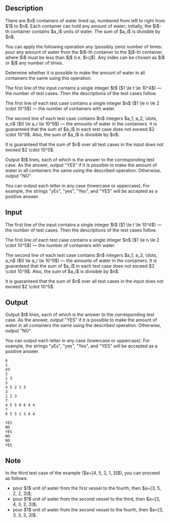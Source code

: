 ## Description

<div><p>There are $n$ containers of water lined up, numbered from left to right from $1$ to $n$. Each container can hold any amount of water; initially, the $i$-th container contains $a_i$ units of water. The sum of $a_i$ is divisible by $n$.</p><p>You can apply the following operation any (possibly zero) number of times: pour any amount of water from the $i$-th container to the $j$-th container, where $i$ must be <span class="tex-font-style-bf">less</span> than $j$ (i.e. $i&lt;j$). Any index can be chosen as $i$ or $j$ any number of times.</p><p>Determine whether it is possible to make the amount of water in all containers the same using this operation.</p></div><div class="input-specification"><p>The first line of the input contains a single integer $t$ ($1 \le t \le 10^4$)&nbsp;— the number of test cases. Then the descriptions of the test cases follow.</p><p>The first line of each test case contains a single integer $n$ ($1 \le n \le 2 \cdot 10^5$)&nbsp;— the number of containers with water.</p><p>The second line of each test case contains $n$ integers $a_1, a_2, \dots, a_n$ ($0 \le a_i \le 10^9$)&nbsp;— the amounts of water in the containers. It is guaranteed that the sum of $a_i$ in each test case does not exceed $2 \cdot 10^9$. Also, the sum of $a_i$ is divisible by $n$.</p><p>It is guaranteed that the sum of $n$ over all test cases in the input does not exceed $2 \cdot 10^5$.</p></div><div class="output-specification"><p>Output $t$ lines, each of which is the answer to the corresponding test case. As the answer, output "<span class="tex-font-style-tt">YES</span>" if it is possible to make the amount of water in all containers the same using the described operation. Otherwise, output "<span class="tex-font-style-tt">NO</span>".</p><p>You can output each letter in any case (lowercase or uppercase). For example, the strings "<span class="tex-font-style-tt">yEs</span>", "<span class="tex-font-style-tt">yes</span>", "<span class="tex-font-style-tt">Yes</span>", and "<span class="tex-font-style-tt">YES</span>" will be accepted as a positive answer.</p></div>

## Input

<p>The first line of the input contains a single integer $t$ ($1 \le t \le 10^4$)&nbsp;— the number of test cases. Then the descriptions of the test cases follow.</p><p>The first line of each test case contains a single integer $n$ ($1 \le n \le 2 \cdot 10^5$)&nbsp;— the number of containers with water.</p><p>The second line of each test case contains $n$ integers $a_1, a_2, \dots, a_n$ ($0 \le a_i \le 10^9$)&nbsp;— the amounts of water in the containers. It is guaranteed that the sum of $a_i$ in each test case does not exceed $2 \cdot 10^9$. Also, the sum of $a_i$ is divisible by $n$.</p><p>It is guaranteed that the sum of $n$ over all test cases in the input does not exceed $2 \cdot 10^5$.</p>

## Output

<p>Output $t$ lines, each of which is the answer to the corresponding test case. As the answer, output "<span class="tex-font-style-tt">YES</span>" if it is possible to make the amount of water in all containers the same using the described operation. Otherwise, output "<span class="tex-font-style-tt">NO</span>".</p><p>You can output each letter in any case (lowercase or uppercase). For example, the strings "<span class="tex-font-style-tt">yEs</span>", "<span class="tex-font-style-tt">yes</span>", "<span class="tex-font-style-tt">Yes</span>", and "<span class="tex-font-style-tt">YES</span>" will be accepted as a positive answer.</p>





```input1|2,3,6,7,10,11
6
1
43
2
1 3
5
4 5 2 1 3
3
1 2 3
7
4 5 5 0 6 4 4
7
6 5 5 1 3 4 4
```




```output1
YES
NO
YES
NO
NO
YES
```



## Note

<p>In the third test case of the example ($a=[4, 5, 2, 1, 3]$), you can proceed as follows:</p><ul> <li> pour $1$ unit of water from the first vessel to the fourth, then $a=[3, 5, 2, 2, 3]$; </li><li> pour $1$ unit of water from the second vessel to the third, then $a=[3, 4, 3, 2, 3]$; </li><li> pour $1$ unit of water from the second vessel to the fourth, then $a=[3, 3, 3, 3, 3]$. </li></ul>
